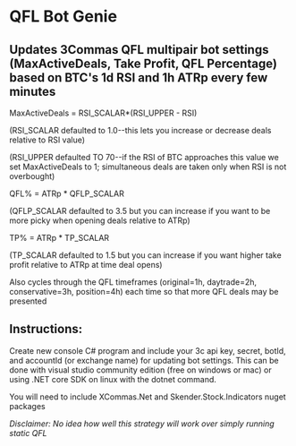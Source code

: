 # QFL Bot Genie


## Updates 3Commas QFL multipair bot settings (MaxActiveDeals, Take Profit, QFL Percentage) based on BTC's 1d RSI and 1h ATRp every few minutes

MaxActiveDeals =  RSI_SCALAR*(RSI_UPPER - RSI)

(RSI_SCALAR defaulted to 1.0--this lets you increase or decrease deals relative to RSI value)

(RSI_UPPER defaulted TO 70--if the RSI of BTC approaches this value we set MaxActiveDeals to 1; simultaneous deals are taken only when RSI is not overbought)

QFL% = ATRp * QFLP_SCALAR

(QFLP_SCALAR defaulted to 3.5 but you can increase if you want to be more picky when opening deals relative to ATRp)

TP% = ATRp * TP_SCALAR

(TP_SCALAR defaulted to 1.5 but you can increase if you want higher take profit relative to ATRp at time deal opens)

Also cycles through the QFL timeframes (original=1h, daytrade=2h, conservative=3h, position=4h) each time so that more QFL deals may be presented


## Instructions:

Create new console C# program and include your 3c api key, secret, botId, and accountId (or exchange name) for updating bot settings. This can be done with visual studio community edition (free on windows or mac) or using .NET core SDK on linux with the dotnet command.


You will need to include XCommas.Net and Skender.Stock.Indicators nuget packages


*Disclaimer: No idea how well this strategy will work over simply running static QFL*
